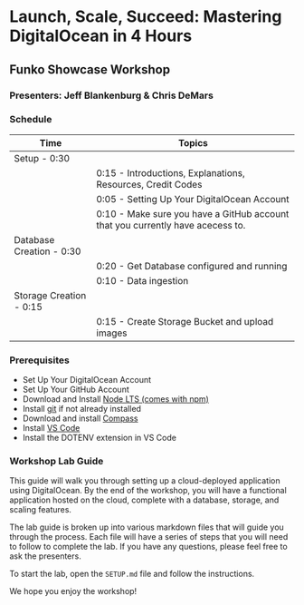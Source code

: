 # Launch, Scale, Succeed: Mastering DigitalOcean in 4 Hours

## Funko Showcase Workshop

### Presenters: Jeff Blankenburg & Chris DeMars

### Schedule

| **Time**                 | **Topics**                                                                     |
| ------------------------ | ------------------------------------------------------------------------------ |
| Setup - 0:30             |                                                                                |
|                          | 0:15 - Introductions, Explanations, Resources, Credit Codes                    |
|                          | 0:05 - Setting Up Your DigitalOcean Account                                    |
|                          | 0:10 - Make sure you have a GitHub account that you currently have acecess to. |
| Database Creation - 0:30 |                                                                                |
|                          | 0:20 - Get Database configured and running                                     |
|                          | 0:10 - Data ingestion                                                          |
| Storage Creation - 0:15  |                                                                                |
|                          | 0:15 - Create Storage Bucket and upload images                                 |

### Prerequisites

- Set Up Your DigitalOcean Account
- Set Up Your GitHub Account
- Download and Install [Node LTS (comes with npm)](nodejs.org/en)
- Install [git](git-scm.com/) if not already installed
- Download and install [Compass](www.mongodb.com/docs/compass/current/install/)
- Install [VS Code](code.visualstudio.com/)
- Install the DOTENV extension in VS Code

### Workshop Lab Guide

This guide will walk you through setting up a cloud-deployed application using DigitalOcean. By the end of the workshop, you will have a functional application hosted on the cloud, complete with a database, storage, and scaling features.

The lab guide is broken up into various markdown files that will guide you through the process. Each file will have a series of steps that you will need to follow to complete the lab. If you have any questions, please feel free to ask the presenters.

To start the lab, open the `SETUP.md` file and follow the instructions.

We hope you enjoy the workshop!
